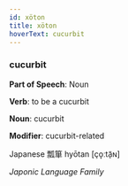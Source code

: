 ```yaml
---
id: xöton
title: xöton
hoverText: cucurbit
---
```


### cucurbit

**Part of Speech**: Noun

**Verb**: to be a cucurbit

**Noun**: cucurbit

**Modifier**: cucurbit-related

Japanese 瓢箪 hyōtan [ço̞ːtã̠ɴ]

*Japonic Language Family*